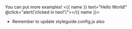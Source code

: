 You can put more examples!
    <{{ name }} text="Hello World!" @click="alert('clicked in two!')"></{{ name }}>

* Remember to update styleguide.config.js also

